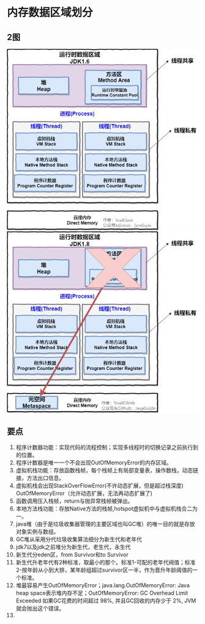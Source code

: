 # 内存数据区域划分
## 2图
![title](https://raw.githubusercontent.com/bk201sama/imagesBD/master/gitnote/2020/02/26/JVM%E8%BF%90%E8%A1%8C%E6%97%B6%E6%95%B0%E6%8D%AE%E5%8C%BA%E5%9F%9F-1582700740491.png)![title](https://raw.githubusercontent.com/bk201sama/imagesBD/master/gitnote/2020/02/26/2019-3Java%E8%BF%90%E8%A1%8C%E6%97%B6%E6%95%B0%E6%8D%AE%E5%8C%BA%E5%9F%9FJDK1.8-1582700751066.png)
## 要点
1. 程序计数器功能：实现代码的流程控制；实现多线程时的切换记录之前执行到的位置。
2. 程序计数器是唯一一个不会出现OutOfMemoryError的内存区域。
3. 虚拟机栈功能：存放函数栈帧，每个栈帧上有局部变量表，操作数栈，动态链接，方法出口信息。
4. 虚拟机栈会出现StackOverFlowError(不许动态扩展，但是超过栈深度)
OutOfMemoryError（允许动态扩展，无法再动态扩展了)
5. 函数调用压入栈帧，return与抛异常栈帧被弹出。
6. 本地方法栈功能：存放Native方法的栈帧,hotspot虚拟机中与虚拟机栈合二为一。
7. java堆（由于是垃圾收集器管理的主要区域也叫GC堆）的唯一目的就是存放对象实例与数组。
8. GC堆从采用分代垃圾收集算法细分为新生代和老年代
9. jdk7以及jdk之前堆分为新生代，老生代，永生代
10. 新生代分eden区，from Survivor和to Survivor 
11. 新生代升老年代有2种标准，取最小的那个。标准1-可配的老年代阀值；标准2-按年龄从小到大排，某年龄组超过survivor区一半，作为晋升年龄阈值的一个标准。
12. 堆最容易产生OutOfMemoryError；java.lang.OutOfMemoryError: Java heap space表示堆内存不足；OutOfMemoryError: GC Overhead Limit Exceeded 如果GC花费的时间超过 98%, 并且GC回收的内存少于 2%, JVM就会抛出这个错误。
13. 

